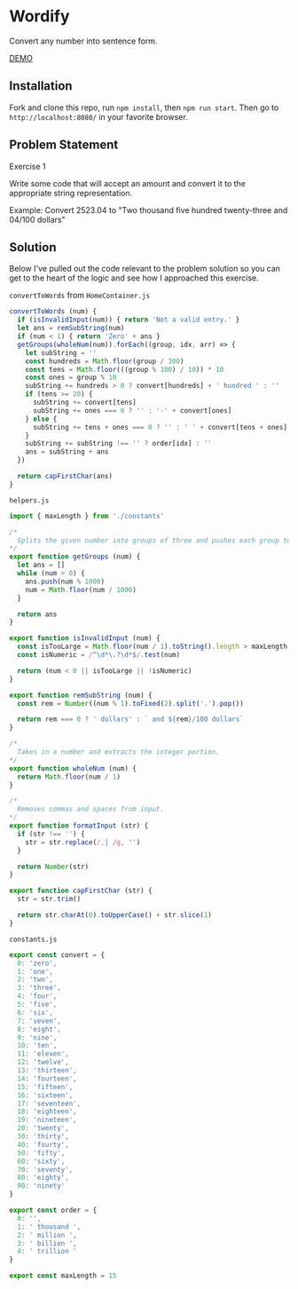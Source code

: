 # Wordify

Convert any number into sentence form.

[DEMO](http://qualitydixon.github.io/wordify/)

## Installation

Fork and clone this repo, run `npm install`, then `npm run start`. Then go to `http://localhost:8080/` in your favorite browser.

## Problem Statement

Exercise 1

Write some code that will accept an amount and convert it to the
appropriate string representation.
 
Example:
Convert 2523.04
to "Two thousand five hundred twenty-three and 04/100 dollars"

## Solution

Below I've pulled out the code relevant to the problem solution so you can get to the heart of the logic and see how I approached this exercise.

`convertToWords` from `HomeContainer.js`

```javascript
convertToWords (num) {
  if (isInvalidInput(num)) { return 'Not a valid entry.' }
  let ans = remSubString(num)
  if (num < 1) { return 'Zero' + ans }
  getGroups(wholeNum(num)).forEach((group, idx, arr) => {
    let subString = ''
    const hundreds = Math.floor(group / 100)
    const tens = Math.floor(((group % 100) / 10)) * 10
    const ones = group % 10
    subString += hundreds > 0 ? convert[hundreds] + ' hundred ' : ''
    if (tens >= 20) {
      subString += convert[tens]
      subString += ones === 0 ? '' : '-' + convert[ones]
    } else {
      subString += tens + ones === 0 ? '' : ' ' + convert[tens + ones]
    }
    subString += subString !== '' ? order[idx] : ''
    ans = subString + ans
  })

  return capFirstChar(ans)
}
```

`helpers.js`

```javascript
import { maxLength } from './constants'

/*
  Splits the given number into groups of three and pushes each group to an array.
*/
export function getGroups (num) {
  let ans = []
  while (num > 0) {
    ans.push(num % 1000)
    num = Math.floor(num / 1000)
  }

  return ans
}

export function isInvalidInput (num) {
  const isTooLarge = Math.floor(num / 1).toString().length > maxLength
  const isNumeric = /^\d*\.?\d*$/.test(num)

  return (num < 0 || isTooLarge || !isNumeric)
}

export function remSubString (num) {
  const rem = Number((num % 1).toFixed(2).split('.').pop())

  return rem === 0 ? ' dollars' : ` and ${rem}/100 dollars`
}

/*
  Takes in a number and extracts the integer portion.
*/
export function wholeNum (num) {
  return Math.floor(num / 1)
}

/*
  Removes commas and spaces from input.
*/
export function formatInput (str) {
  if (str !== '') {
    str = str.replace(/,| /g, '')
  }

  return Number(str)
}

export function capFirstChar (str) {
  str = str.trim()

  return str.charAt(0).toUpperCase() + str.slice(1)
}
```

`constants.js`

```javascript
export const convert = {
  0: 'zero',
  1: 'one',
  2: 'two',
  3: 'three',
  4: 'four',
  5: 'five',
  6: 'six',
  7: 'seven',
  8: 'eight',
  9: 'nine',
  10: 'ten',
  11: 'eleven',
  12: 'twelve',
  13: 'thirteen',
  14: 'fourteen',
  15: 'fifteen',
  16: 'sixteen',
  17: 'seventeen',
  18: 'eighteen',
  19: 'nineteen',
  20: 'twenty',
  30: 'thirty',
  40: 'fourty',
  50: 'fifty',
  60: 'sixty',
  70: 'seventy',
  80: 'eighty',
  90: 'ninety'
}

export const order = {
  0: '',
  1: ' thousand ',
  2: ' million ',
  3: ' billion ',
  4: ' trillion '
}

export const maxLength = 15
```
